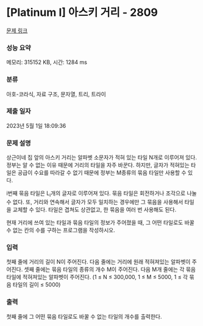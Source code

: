 # [Platinum I] 아스키 거리 - 2809 

[문제 링크](https://www.acmicpc.net/problem/2809) 

### 성능 요약

메모리: 315152 KB, 시간: 1284 ms

### 분류

아호-코라식, 자료 구조, 문자열, 트리, 트라이

### 제출 일자

2023년 5월 1일 18:09:36

### 문제 설명

<p>상근이네 집 앞의 아스키 거리는 알파벳 소문자가 적혀 있는 타일 N개로 이루어져 있다. 정부는 알 수 없는 이유 때문에 거리의 타일을 자주 바꾼다. 하지만, 글자가 적혀있는 타일은 공급이 수요를 따라갈 수 없기 때문에 정부는 M종류의 묶음 타일만 사용할 수 있다.</p>

<p>i번째 묶음 타일은 L<sub>i</sub>개의 글자로 이루어져 있다. 묶음 타일은 회전하거나 조각으로 나눌 수 없다. 또, 거리와 연속해서 글자가 모두 일치하는 경우에만 그 묶음을 사용해서 타일을 교체할 수 있다. 타일은 겹쳐도 상관없고, 한 묶음을 여러 번 사용해도 된다.</p>

<p>현재 거리에 쓰여 있는 타일과 묶음 타일의 정보가 주어졌을 때, 그 어떤 타일로도 바꿀 수 없는 칸의 수를 구하는 프로그램을 작성하시오.</p>

### 입력 

 <p>첫째 줄에 거리의 길이 N이 주어진다. 다음 줄에는 거리에 원래 적혀져있는 알파벳이 주어진다. 셋째 줄에는 묶음 타일의 종류의 개수 M이 주어진다. 다음 M개 줄에는 각 묶음 타일에 적혀져있는 알파벳이 주어진다. (1 ≤ N ≤ 300,000, 1 ≤ M ≤ 5000, 1 ≤ 각 묶음 타일의 길이 ≤ 5000)</p>

### 출력 

 <p>첫째 줄에 그 어떤 묶음 타일로도 바꿀 수 없는 타일의 개수를 출력한다.</p>

